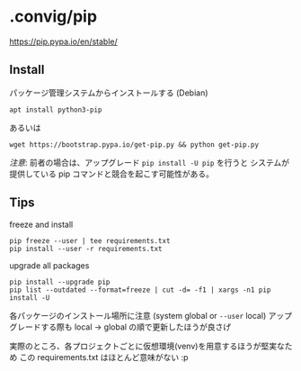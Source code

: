 # .convig/pip

https://pip.pypa.io/en/stable/

## Install

パッケージ管理システムからインストールする (Debian)

```shell
apt install python3-pip
```

あるいは

```shell
wget https://bootstrap.pypa.io/get-pip.py && python get-pip.py
```

*注意*: 前者の場合は、アップグレード `pip install -U pip` を行うと
システムが提供している pip コマンドと競合を起こす可能性がある。

## Tips

freeze and install

```shell
pip freeze --user | tee requirements.txt
pip install --user -r requirements.txt
```

upgrade all packages

```shell
pip install --upgrade pip
pip list --outdated --format=freeze | cut -d= -f1 | xargs -n1 pip install -U
```

各パッケージのインストール場所に注意 (system global or `--user` local)
アップグレードする際も local → global の順で更新したほうが良さげ

実際のところ、各プロジェクトごとに仮想環境(venv)を用意するほうが堅実なため
この requirements.txt はほとんど意味がない :p
